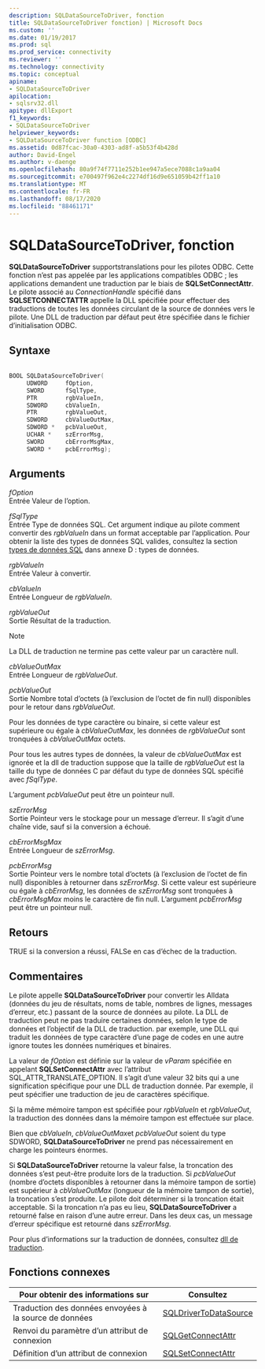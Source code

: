 ```yaml
---
description: SQLDataSourceToDriver, fonction
title: SQLDataSourceToDriver fonction) | Microsoft Docs
ms.custom: ''
ms.date: 01/19/2017
ms.prod: sql
ms.prod_service: connectivity
ms.reviewer: ''
ms.technology: connectivity
ms.topic: conceptual
apiname:
- SQLDataSourceToDriver
apilocation:
- sqlsrv32.dll
apitype: dllExport
f1_keywords:
- SQLDataSourceToDriver
helpviewer_keywords:
- SQLDataSourceToDriver function [ODBC]
ms.assetid: 0d87fcac-30a0-4303-ad8f-a5b53f4b428d
author: David-Engel
ms.author: v-daenge
ms.openlocfilehash: 80a9f74f7711e252b1ee947a5ece7088c1a9aa04
ms.sourcegitcommit: e700497f962e4c2274df16d9e651059b42ff1a10
ms.translationtype: MT
ms.contentlocale: fr-FR
ms.lasthandoff: 08/17/2020
ms.locfileid: "88461171"
---
```

# <a name="sqldatasourcetodriver-function"></a>SQLDataSourceToDriver, fonction
**SQLDataSourceToDriver** supportstranslations pour les pilotes ODBC. Cette fonction n’est pas appelée par les applications compatibles ODBC ; les applications demandent une traduction par le biais de **SQLSetConnectAttr**. Le pilote associé au *ConnectionHandle* spécifié dans **SQLSETCONNECTATTR** appelle la DLL spécifiée pour effectuer des traductions de toutes les données circulant de la source de données vers le pilote. Une DLL de traduction par défaut peut être spécifiée dans le fichier d’initialisation ODBC.  
  
## <a name="syntax"></a>Syntaxe  
  
```cpp  
  
BOOL SQLDataSourceToDriver(  
     UDWORD     fOption,  
     SWORD      fSqlType,  
     PTR        rgbValueIn,  
     SDWORD     cbValueIn,  
     PTR        rgbValueOut,  
     SDWORD     cbValueOutMax,  
     SDWORD *   pcbValueOut,  
     UCHAR *    szErrorMsg,  
     SWORD      cbErrorMsgMax,  
     SWORD *    pcbErrorMsg);  
```  
  
## <a name="arguments"></a>Arguments  
 *fOption*  
 Entrée Valeur de l’option.  
  
 *fSqlType*  
 Entrée Type de données SQL. Cet argument indique au pilote comment convertir des *rgbValueIn* dans un format acceptable par l’application. Pour obtenir la liste des types de données SQL valides, consultez la section [types de données SQL](../../../odbc/reference/appendixes/sql-data-types.md) dans annexe D : types de données.  
  
 *rgbValueIn*  
 Entrée Valeur à convertir.  
  
 *cbValueIn*  
 Entrée Longueur de *rgbValueIn*.  
  
 *rgbValueOut*  
 Sortie Résultat de la traduction.  
  
> [!NOTE]  
>  La DLL de traduction ne termine pas cette valeur par un caractère null.  
  
 *cbValueOutMax*  
 Entrée Longueur de *rgbValueOut*.  
  
 *pcbValueOut*  
 Sortie Nombre total d’octets (à l’exclusion de l’octet de fin null) disponibles pour le retour dans *rgbValueOut*.  
  
 Pour les données de type caractère ou binaire, si cette valeur est supérieure ou égale à *cbValueOutMax*, les données de *rgbValueOut* sont tronquées à *cbValueOutMax* octets.  
  
 Pour tous les autres types de données, la valeur de *cbValueOutMax* est ignorée et la dll de traduction suppose que la taille de *rgbValueOut* est la taille du type de données C par défaut du type de données SQL spécifié avec *fSqlType*.  
  
 L’argument *pcbValueOut* peut être un pointeur null.  
  
 *szErrorMsg*  
 Sortie Pointeur vers le stockage pour un message d’erreur. Il s’agit d’une chaîne vide, sauf si la conversion a échoué.  
  
 *cbErrorMsgMax*  
 Entrée Longueur de *szErrorMsg*.  
  
 *pcbErrorMsg*  
 Sortie Pointeur vers le nombre total d’octets (à l’exclusion de l’octet de fin null) disponibles à retourner dans *szErrorMsg*. Si cette valeur est supérieure ou égale à *cbErrorMsg*, les données de *szErrorMsg* sont tronquées à *cbErrorMsgMax* moins le caractère de fin null. L’argument *pcbErrorMsg* peut être un pointeur null.  
  
## <a name="returns"></a>Retours  
 TRUE si la conversion a réussi, FALSe en cas d’échec de la traduction.  
  
## <a name="comments"></a>Commentaires  
 Le pilote appelle **SQLDataSourceToDriver** pour convertir les Alldata (données du jeu de résultats, noms de table, nombres de lignes, messages d’erreur, etc.) passant de la source de données au pilote. La DLL de traduction peut ne pas traduire certaines données, selon le type de données et l’objectif de la DLL de traduction. par exemple, une DLL qui traduit les données de type caractère d’une page de codes en une autre ignore toutes les données numériques et binaires.  
  
 La valeur de *fOption* est définie sur la valeur de *vParam* spécifiée en appelant **SQLSetConnectAttr** avec l’attribut SQL_ATTR_TRANSLATE_OPTION. Il s’agit d’une valeur 32 bits qui a une signification spécifique pour une DLL de traduction donnée. Par exemple, il peut spécifier une traduction de jeu de caractères spécifique.  
  
 Si la même mémoire tampon est spécifiée pour *rgbValueIn* et *rgbValueOut*, la traduction des données dans la mémoire tampon est effectuée sur place.  
  
 Bien que *cbValueIn*, *cbValueOutMax*et *pcbValueOut* soient du type SDWORD, **SQLDataSourceToDriver** ne prend pas nécessairement en charge les pointeurs énormes.  
  
 Si **SQLDataSourceToDriver** retourne la valeur false, la troncation des données s’est peut-être produite lors de la traduction. Si *pcbValueOut* (nombre d’octets disponibles à retourner dans la mémoire tampon de sortie) est supérieur à *cbValueOutMax* (longueur de la mémoire tampon de sortie), la troncation s’est produite. Le pilote doit déterminer si la troncation était acceptable. Si la troncation n’a pas eu lieu, **SQLDataSourceToDriver** a retourné false en raison d’une autre erreur. Dans les deux cas, un message d’erreur spécifique est retourné dans *szErrorMsg*.  
  
 Pour plus d’informations sur la traduction de données, consultez [dll de traduction](../../../odbc/reference/develop-app/translation-dlls.md).  
  
## <a name="related-functions"></a>Fonctions connexes  
  
|Pour obtenir des informations sur|Consultez|  
|---------------------------|---------|  
|Traduction des données envoyées à la source de données|[SQLDriverToDataSource](../../../odbc/reference/syntax/sqldrivertodatasource-function.md)|  
|Renvoi du paramètre d’un attribut de connexion|[SQLGetConnectAttr](../../../odbc/reference/syntax/sqlgetconnectattr-function.md)|  
|Définition d’un attribut de connexion|[SQLSetConnectAttr](../../../odbc/reference/syntax/sqlsetconnectattr-function.md)|
